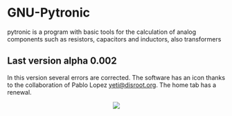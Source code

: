 # GNU-Pytronic
pytronic is a program with basic tools for the calculation of analog components such as resistors, capacitors and inductors, also transformers


## Last version alpha 0.002
In this version several errors are corrected. The software has an icon thanks to the collaboration of Pablo Lopez yeti@disroot.org. The home tab has a renewal.

<p align="center"><img src="https://github.com/l337quez/GNU-Pytronic/blob/master/Sources/versiones/V%200.002.png?raw=true"></p>  
